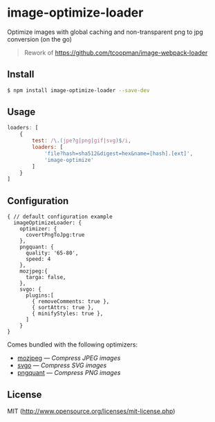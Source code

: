 # image-optimize-loader

Optimize images with global caching and non-transparent png to jpg conversion (on the go)
> Rework of https://github.com/tcoopman/image-webpack-loader

## Install

```sh
$ npm install image-optimize-loader --save-dev
```

## Usage

```javascript
loaders: [
    {
        test: /\.(jpe?g|png|gif|svg)$/i,
        loaders: [
            'file?hash=sha512&digest=hex&name=[hash].[ext]',
            'image-optimize'
        ]
    }
]
```
## Configuration

```
{ // default configuration example
  imageOptimizeLoader: {
    optimizer: {
      covertPngToJpg:true
    },
    pngquant: {
      quality: '65-80',
      speed: 4
    },
    mozjpeg:{
      targa: false,
    },
    svgo: {
      plugins:[
        { removeComments: true },
        { sortAttrs: true },
        { minifyStyles: true },
      ]
    }
}
```

Comes bundled with the following optimizers:
- [mozjpeg](https://github.com/imagemin/imagemin-mozjpeg) — *Compress JPEG images*
- [svgo](https://github.com/kevva/imagemin-svgo) — *Compress SVG images*
- [pngquant](https://github.com/imagemin/imagemin-pngquant) — *Compress PNG images*

## License

MIT (http://www.opensource.org/licenses/mit-license.php)
